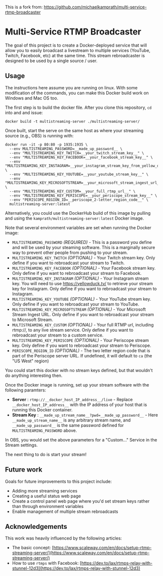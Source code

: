 This is a fork from: https://github.com/michaelkamprath/multi-service-rtmp-broadcaster

# Multi-Service RTMP Broadcaster

The goal of this project is to create a Docker-deployed service that will allow you to easily broadcast a livestream to multiple services (YouTube, Twitch, Facebook, etc) at the same time. This stream rebroadcaster is designed to be used by a single source / user.

## Usage
The instructions here assume you are running on linux. With some modification of the commands, you can make this Docker build work on Windows and Mac OS too.

The first step is to build the docker file. After you clone this repository, `cd` into and and issue:

```
docker build -t multistreaming-server ./multistreaming-server/
```

Once built, start the serve on the same host as where your streaming source (e.g., OBS) is running with:

```
docker run -it -p 80:80 -p 1935:1935 \
  --env MULTISTREAMING_PASSWORD=__made_up_password__ \
  --env "MULTISTREAMING_KEY_TWITCH=__your_twitch_stream_key__" \
  --env "MULTISTREAMING_KEY_FACEBOOK=__your_facebook_stream_key__" \
  --env "MULTISTREAMING_KEY_INSTAGRAM=__your_instagram_stream_key_from_yellow_duck__" \
  --env "MULTISTREAMING_KEY_YOUTUBE=__your_youtube_stream_key__" \  
  --env "MULTISTREAMING_KEY_MICROSOFTSTREAM=__your_microsoft_stream_ingest_url__" \
  --env "MULTISTREAMING_KEY_CUSTOM=__your_full_rtmp_url__" \
  --env "MULTISTREAMING_KEY_PERISCOPE=__your_periscope_stream_key__" \
  --env "PERISCOPE_REGION_ID=__periscope_2-letter_region_code__" \
  multistreaming-server:latest
```

Alternatively, you could use the DockerHub build of this image by pulling and using the `kamprath/multistreaming-server:latest` Docker image.

Note that several environment variables are set when running the Docker image:

* `MULTISTREAMING_PASSWORD` _(REQUIRED)_ - This is a password you define and will be used by your steaming software. This is a marginally secure way to prevent other people from pushing to your stream.
* `MULTISTREAMING_KEY_TWITCH` _(OPTIONAL)_ - Your Twitch stream key. Only define if you want to rebroadcast your stream to Twitch.
* `MULTISTREAMING_KEY_FACEBOOK` _(OPTIONAL)_ - Your Facebook stream key. Only define if you want to rebroadcast your stream to Facebook.
* `MULTISTREAMING_KEY_INSTAGRAM` _(OPTIONAL)_ - Your Instagram stream key. You will need to use https://yellowduck.tv/ to retrieve your stream key for Instagram. Only define if you want to rebroadcast your stream to Instagram.
* `MULTISTREAMING_KEY_YOUTUBE` _(OPTIONAL)_ - Your YouTube stream key. Only define if you want to rebroadcast your stream to YouTube.
* `MULTISTREAMING_KEY_MICROSOFTSTREAM` _(OPTIONAL)_ - Your Microsoft Stream Ingest URL. Only define if you want to rebroadcast your stream to Microsoft Stream.
* `MULTISTREAMING_KEY_CUSTOM` _(OPTIONAL)_ - Your full RTMP url, including rtmp://, to any live stream service. Only define if you want to rebroadcast your stream to a custom service.
* `MULTISTREAMING_KEY_PERISCOPE` _(OPTIONAL)_ - Your Periscope stream key. Only define if you want to rebroadcast your stream to Periscope.
* `PERISCOPE_REGION_ID` _(OPTIONAL)_ - The two letter region code that is part of the Periscope server URL. If undefined, it will default to `ca` (the "US West" region)

You could start this docker with no stream keys defined, but that wouldn't do anything interesting then.

Once the Docker image is running, set up your stream software with the following paramters:

* **Server** : `rtmp://__docker_host_IP_address__/live` - Replace `__docker_host_IP_address__` with the IP address of your host that is running this Docker container.
* **Stream Key** : `__made_up_stream_name__?pwd=__made_up_password__` - Here `__made_up_stream_name__` is any arbitrary stream name, and `__made_up_password__` is the same password defined for `MULTISTREAMING_PASSWORD` above.

In OBS, you would set the above parameters for a "Custom..." Service in the Stream settings.

The next thing to do is start your stream!

## Future work

Goals for future improvements to this project include:

* Adding more streaming services
* Creating a useful status web page
* Create a control panel web page where you'd set stream keys rather than through environment variables
* Enable management of multiple stream rebroadcasts

## Acknowledgements

This work was heavily influenced by the following articles:

* The basic concept: [https://www.scaleway.com/en/docs/setup-rtmp-streaming-server/](https://www.scaleway.com/en/docs/setup-rtmp-streaming-server/)
* How to use `rtmps` with Facebook: [https://dev.to/lax/rtmps-relay-with-stunnel-12d3](https://dev.to/lax/rtmps-relay-with-stunnel-12d3)
